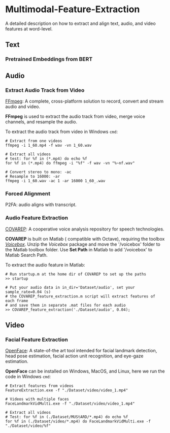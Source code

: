 # Multimodal-Feature-Extraction
A detailed description on how to extract and align text, audio, and video features at word-level.

## Text
###  Pretrained Embeddings from BERT

## Audio
### Extract Audio Track from Video
[FFmpeg](https://ffmpeg.org/): A complete, cross-platform solution to record, convert and stream audio and video.

**FFmpeg** is used to extract the audio track from video, merge voice channels, and resample the audio. 

To extract the audio track from video in Windows `cmd`:
```
# Extract from one videos
ffmpeg -i 1_60.mp4 -f wav -vn 1_60.wav

# Extract all videos
# test: for %f in (*.mp4) do echo %f
for %f in (*.mp4) do ffmpeg -i "%f" -f wav -vn "%~nf.wav"

# Convert stereo to mono: -ac
# Resample to 16000: -ar
ffmpeg -i 1_60.wav -ac 1 -ar 16000 1_60_.wav
```

### Forced Alignment
P2FA: audio aligns with transcript.

### Audio Feature Extraction
[COVAREP](https://github.com/covarep/covarep): A cooperative voice analysis repository for speech technologies.

**COVAREP** is built on Matlab ( compatible with Octave), requiring the toolbox [*Voicebox*](http://www.ee.ic.ac.uk/hp/staff/dmb/voicebox/voicebox.html). 
Unzip the *Voicebox* package and move the '/voicebox' folder to the Matlab toolbox folder. Use **Set Path** in Matlab to add '/voicebox' to Matlab Search Path.

To extract the audio feature in Matlab:
```
# Run startup.m at the home dir of COVAREP to set up the paths
>> startup

# Put your audio data in in_dir='Dataset/audio', set your sample_rate=0.04 (s)
# the COVAREP_feature_extraction.m script will extract features of each frame 
# and save them in separate .mat files for each audio
>> COVAREP_feature_extraction('./Dataset/audio', 0.04);
```

## Video
### Facial Feature Extraction
[OpenFace](https://github.com/TadasBaltrusaitis/OpenFace):  A state-of-the art tool intended for facial landmark detection, head pose estimation, facial action unit recognition, and eye-gaze estimation.

**OpenFace** can be installed on Windows, MacOS, and Linux, here we run the code in Windows `cmd`:
```
# Extract features from videos
FeatureExtraction.exe -f "./Dataset/video/video_1.mp4"

# Videos with multiple faces
FaceLandmarkVidMulti.exe -f "./Dataset/video/video_1.mp4"

# Extract all videos
# Test: for %f in (./Dataset/MUStARD/*.mp4) do echo %f
for %f in (./Dataset/video/*.mp4) do FaceLandmarkVidMulti.exe -f "./Dataset/video/%f"
```


